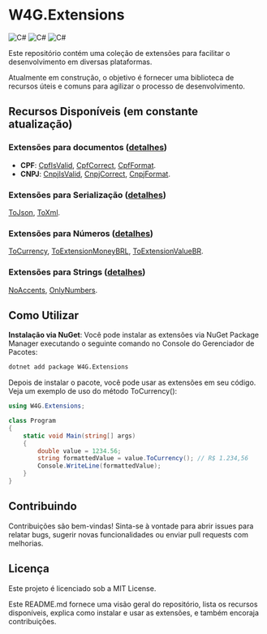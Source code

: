 # W4G.Extensions

![C#](https://img.shields.io/badge/.NET%206.0-00F?style=for-the-badge&logoColor=FFF&logo=DotNet) ![C#](https://img.shields.io/badge/.NET%207.0-00F?style=for-the-badge&logoColor=FFF&logo=DotNet) ![C#](https://img.shields.io/badge/.NET%208.0-00F?style=for-the-badge&logoColor=FFF&logo=DotNet)

Este repositório contém uma coleção de extensões para facilitar o desenvolvimento em diversas plataformas. 

Atualmente em construção, o objetivo é fornecer uma biblioteca de recursos úteis e comuns para agilizar o processo de desenvolvimento.

## Recursos Disponíveis (em constante atualização)


### Extensões para documentos ([detalhes](https://github.com/wagnerpt/W4G.Extensions/wiki/Extens%C3%B5es-para-documentos))
- **CPF**: [CpfIsValid](https://github.com/wagnerpt/W4G.Extensions/wiki/CpfIsValid), [CpfCorrect](https://github.com/wagnerpt/W4G.Extensions/wiki/CpfCorrect), [CpfFormat](https://github.com/wagnerpt/W4G.Extensions/wiki/CpfFormat).
- **CNPJ**: [CnpjIsValid](https://github.com/wagnerpt/W4G.Extensions/wiki/CnpjIsValid), [CnpjCorrect](https://github.com/wagnerpt/W4G.Extensions/wiki/CnpjCorrect), [CnpjFormat](https://github.com/wagnerpt/W4G.Extensions/wiki/CnpjFormat).

### Extensões para Serialização ([detalhes](https://github.com/wagnerpt/W4G.Extensions/wiki/Extens%C3%B5es-para-Serializa%C3%A7%C3%A3o))
[ToJson](https://github.com/wagnerpt/W4G.Extensions/wiki/ToJson), [ToXml](https://github.com/wagnerpt/W4G.Extensions/wiki/ToXml).

### Extensões para Números ([detalhes](https://github.com/wagnerpt/W4G.Extensions/wiki/Extens%C3%B5es-para-N%C3%BAmeros))
[ToCurrency](https://github.com/wagnerpt/W4G.Extensions/wiki/ToCurrency), [ToExtensionMoneyBRL](https://github.com/wagnerpt/W4G.Extensions/wiki/ToExtensionMoneyBRL), [ToExtensionValueBR](https://github.com/wagnerpt/W4G.Extensions/wiki/ToExtensionValueBR).

### Extensões para Strings ([detalhes](https://github.com/wagnerpt/W4G.Extensions/wiki/Extens%C3%B5es-para-Strings))
[NoAccents](https://github.com/wagnerpt/W4G.Extensions/wiki/NoAccents), [OnlyNumbers](https://github.com/wagnerpt/W4G.Extensions/wiki/OnlyNumbers).

## Como Utilizar

**Instalação via NuGet**: Você pode instalar as extensões via NuGet Package Manager executando o seguinte comando no Console do Gerenciador de Pacotes:

```bash	
dotnet add package W4G.Extensions
```

Depois de instalar o pacote, você pode usar as extensões em seu código. Veja um exemplo de uso do método ToCurrency():

```csharp
using W4G.Extensions;

class Program
{
	static void Main(string[] args)
	{
		double value = 1234.56;
		string formattedValue = value.ToCurrency(); // R$ 1.234,56
		Console.WriteLine(formattedValue);
	}
}
```

## Contribuindo
Contribuições são bem-vindas! Sinta-se à vontade para abrir issues para relatar bugs, sugerir novas funcionalidades ou enviar pull requests com melhorias.

## Licença
Este projeto é licenciado sob a MIT License.

Este README.md fornece uma visão geral do repositório, lista os recursos disponíveis, explica como instalar e usar as extensões, e também encoraja contribuições.
